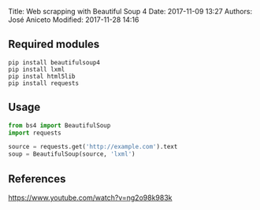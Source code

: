 Title: Web scrapping with Beautiful Soup 4 
Date: 2017-11-09 13:27
Authors: José Aniceto
Modified: 2017-11-28 14:16

## Required modules
```
pip install beautifulsoup4
pip install lxml
pip instal html5lib
pip install requests
```

## Usage

```python
from bs4 import BeautifulSoup
import requests

source = requests.get('http://example.com').text
soup = BeautifulSoup(source, 'lxml')
```

## References

https://www.youtube.com/watch?v=ng2o98k983k
